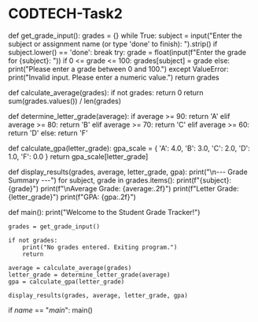 # CODTECH-Task2
def get_grade_input():
    grades = {}
    while True:
        subject = input("Enter the subject or assignment name (or type 'done' to finish): ").strip()
        if subject.lower() == 'done':
            break
        try:
            grade = float(input(f"Enter the grade for {subject}: "))
            if 0 <= grade <= 100:
                grades[subject] = grade
            else:
                print("Please enter a grade between 0 and 100.")
        except ValueError:
            print("Invalid input. Please enter a numeric value.")
    return grades

def calculate_average(grades):
    if not grades:
        return 0
    return sum(grades.values()) / len(grades)

def determine_letter_grade(average):
    if average >= 90:
        return 'A'
    elif average >= 80:
        return 'B'
    elif average >= 70:
        return 'C'
    elif average >= 60:
        return 'D'
    else:
        return 'F'

def calculate_gpa(letter_grade):
    gpa_scale = {
        'A': 4.0,
        'B': 3.0,
        'C': 2.0,
        'D': 1.0,
        'F': 0.0
    }
    return gpa_scale[letter_grade]

def display_results(grades, average, letter_grade, gpa):
    print("\n--- Grade Summary ---")
    for subject, grade in grades.items():
        print(f"{subject}: {grade}")
    print(f"\nAverage Grade: {average:.2f}")
    print(f"Letter Grade: {letter_grade}")
    print(f"GPA: {gpa:.2f}")

def main():
    print("Welcome to the Student Grade Tracker!")
    
    grades = get_grade_input()
    
    if not grades:
        print("No grades entered. Exiting program.")
        return
    
    average = calculate_average(grades)
    letter_grade = determine_letter_grade(average)
    gpa = calculate_gpa(letter_grade)
    
    display_results(grades, average, letter_grade, gpa)

if _name_ == "_main_":
    main()
